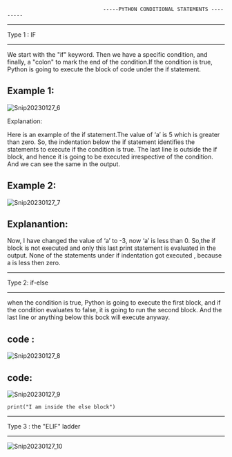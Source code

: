                                    -----PYTHON CONDITIONAL STATEMENTS ---------


**************
Type 1 : IF
**************

We start with the "if" keyword. Then we have a specific condition, and finally, a "colon" to mark the end of the condition.If the condition is true, Python is going to execute the block of code under the if statement.


Example 1:
--------------

  ![Snip20230127_6](https://user-images.githubusercontent.com/93876736/215062332-f9221838-2a43-4d5d-970d-2d2b2c667774.png)



Explanation: 

  Here is an example of the if statement.The value of ‘a’ is 5 which is greater than zero. So, the indentation below the if statement identifies the statements to execute if the condition is true. 
  The last line is outside the if block, and hence it is going to be executed irrespective of the condition. And we can see the same in the output.


Example 2:
------------



 ![Snip20230127_7](https://user-images.githubusercontent.com/93876736/215063042-5eacba49-6d06-4461-ac23-904bed2e5a85.png)




Explanantion: 
------------

  Now, I have changed the value of ‘a’ to -3, now ‘a’ is less than 0.
  So,the if block is not executed and only this last print statement is evaluated in the output. 
 None of the statements under if indentation got executed , because a is less then zero.
 
 


*****************
Type 2: if-else
*****************
  
when the condition is true, Python is going to execute the first block, and if the condition evaluates to false, it is going to run the second block. 
And the last line or anything below this bock will execute anyway.


code :
------

 ![Snip20230127_8](https://user-images.githubusercontent.com/93876736/215066433-2896e270-e0dd-4e8a-ad28-0ea27a8c36b5.png)




code:
-----

![Snip20230127_9](https://user-images.githubusercontent.com/93876736/215066811-d9d2eae7-501a-4126-a104-78d327b2cddf.png)

    print("I am inside the else block")


***************************
Type 3 :  the "ELIF" ladder
*************************** 


![Snip20230127_10](https://user-images.githubusercontent.com/93876736/215067391-e40caa1b-c775-4aef-aac0-ee48d0785551.png)
